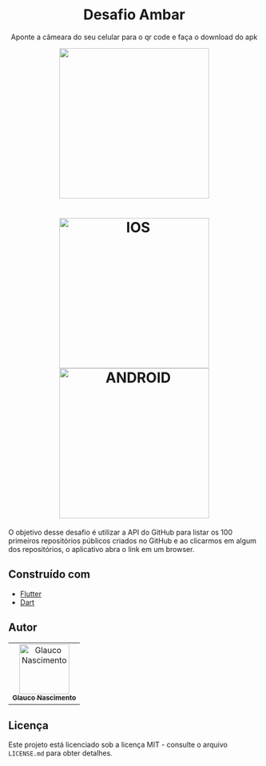 <h1 align="center">
  Desafio Ambar
</h1>

<p align="center">
  <span>Aponte a câmeara do seu celular para o qr code e faça o download do apk</span>
</p>

<p align="center">
  <img src="https://user-images.githubusercontent.com/40500767/104075149-b4aa6980-51f0-11eb-828d-2f710bc6aa53.png" width="300px;"/>
</p>

<h1 align="center">
  <img src="https://user-images.githubusercontent.com/40500767/104134330-a0d54380-5367-11eb-9578-ea6ab6b41a6b.gif" width="300px;" alt="IOS"/>
  <img src="https://user-images.githubusercontent.com/40500767/104134406-0f1a0600-5368-11eb-8d07-2da571bffda8.gif" width="300px;" alt="ANDROID"/>
</h1>




 O objetivo desse desafio é utilizar a API do GitHub para listar os 100 primeiros repositórios públicos criados no GitHub e ao clicarmos em algum dos repositórios, o aplicativo abra o link em um browser.
 
 

## Construído com

- [Flutter](https://flutter.dev/)
- [Dart](https://dart.dev/)




## Autor

<table>
  <tr>
    <td align="center">
      <a href="http://github.com/glaucohd/">
        <img src="https://avatars0.githubusercontent.com/u/40500767?v=4" width="100px;" alt="Glauco Nascimento"/>
        <br />
        <sub>
          <b>Glauco Nascimento</b>
        </sub>
       </a>
       <br />
    </td>
  </tr>
</table>

## Licença

Este projeto está licenciado sob a licença MIT - consulte o arquivo `LICENSE.md` para obter detalhes.
